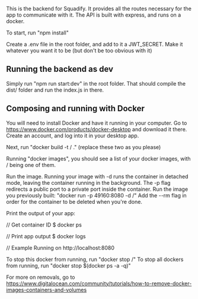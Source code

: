 This is the backend for Squadify. It provides all the routes necessary for the app to communicate with it. The API is built with express, and runs on a docker.


To start, run "npm install"

Create a .env file in the root folder, and add to it a JWT_SECRET. Make it whatever you want it to be (but don't be too obvious with it)

## Running the backend as dev

Simply run "npm run start:dev" in the root folder. That should compile the dist/ folder and run the index.js in there.

## Composing and running with Docker

You will need to install Docker and have it running in your computer. Go to https://www.docker.com/products/docker-desktop and download it there. Create an account, and log into it in your desktop app.

Next, run "docker build -t <your username>/<your-app-name> ." (replace these two as you please)

Running "docker images", you should see a list of your docker images, with <your username>/<your-app-name> being one of them.

Run the image. Running your image with -d runs the container in detached mode, leaving the container running in the background. The -p flag redirects a public port to a private port inside the container. Run the image you previously built: 
    "docker run -p 49160:8080 -d <your username>/<your-app-name>"
Add the --rm flag in order for the container to be deleted when you're done.

Print the output of your app:

// Get container ID
$ docker ps

// Print app output
$ docker logs <container id>

// Example
Running on http://localhost:8080

To stop this docker from running, run "docker stop <your username>/<your-app-name>"
To stop all dockers from running, run "docker stop $(docker ps -a -q)"

For more on removals, go to https://www.digitalocean.com/community/tutorials/how-to-remove-docker-images-containers-and-volumes